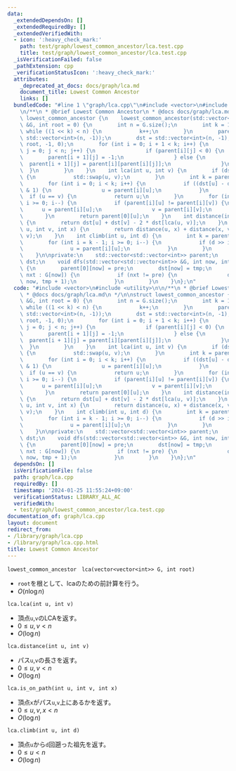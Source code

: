 ```yaml
---
data:
  _extendedDependsOn: []
  _extendedRequiredBy: []
  _extendedVerifiedWith:
  - icon: ':heavy_check_mark:'
    path: test/graph/lowest_common_ancestor/lca.test.cpp
    title: test/graph/lowest_common_ancestor/lca.test.cpp
  _isVerificationFailed: false
  _pathExtension: cpp
  _verificationStatusIcon: ':heavy_check_mark:'
  attributes:
    _deprecated_at_docs: docs/graph/lca.md
    document_title: Lowest Common Ancestor
    links: []
  bundledCode: "#line 1 \"graph/lca.cpp\"\n#include <vector>\n#include <utility>\n\
    \n/**\n * @brief Lowest Common Ancestor\n * @docs docs/graph/lca.md\n */\n\nstruct\
    \ lowest_common_ancestor {\n    lowest_common_ancestor(std::vector<std::vector<int>>\
    \ &G, int root = 0) {\n        int n = G.size();\n        int k = 1;\n       \
    \ while ((1 << k) < n) {\n            k++;\n        }\n        parent = std::vector<std::vector<int>>(k,\
    \ std::vector<int>(n, -1));\n        dst = std::vector<int>(n, -1);\n        dfs(G,\
    \ root, -1, 0);\n        for (int i = 0; i + 1 < k; i++) {\n            for (int\
    \ j = 0; j < n; j++) {\n                if (parent[i][j] < 0) {\n            \
    \        parent[i + 1][j] = -1;\n                } else {\n                  \
    \  parent[i + 1][j] = parent[i][parent[i][j]];\n                }\n          \
    \  }\n        }\n    }\n    int lca(int u, int v) {\n        if (dst[u] < dst[v])\
    \ {\n            std::swap(u, v);\n        }\n        int k = parent.size();\n\
    \        for (int i = 0; i < k; i++) {\n            if ((dst[u] - dst[v]) >> i\
    \ & 1) {\n                u = parent[i][u];\n            }\n        }\n      \
    \  if (u == v) {\n            return u;\n        }\n        for (int i = k - 1;\
    \ i >= 0; i--) {\n            if (parent[i][u] != parent[i][v]) {\n          \
    \      u = parent[i][u];\n                v = parent[i][v];\n            }\n \
    \       }\n        return parent[0][u];\n    }\n    int distance(int u, int v)\
    \ {\n        return dst[u] + dst[v] - 2 * dst[lca(u, v)];\n    }\n    bool is_on_path(int\
    \ u, int v, int x) {\n        return distance(u, x) + distance(x, v) == distance(u,\
    \ v);\n    }\n    int climb(int u, int d) {\n        int k = parent.size();\n\
    \        for (int i = k - 1; i >= 0; i--) {\n            if (d >> i & 1) {\n \
    \               u = parent[i][u];\n            }\n        }\n        return u;\n\
    \    }\n\nprivate:\n    std::vector<std::vector<int>> parent;\n    std::vector<int>\
    \ dst;\n    void dfs(std::vector<std::vector<int>> &G, int now, int pre, int tmp)\
    \ {\n        parent[0][now] = pre;\n        dst[now] = tmp;\n        for (int\
    \ nxt : G[now]) {\n            if (nxt != pre) {\n                dfs(G, nxt,\
    \ now, tmp + 1);\n            }\n        }\n    }\n};\n"
  code: "#include <vector>\n#include <utility>\n\n/**\n * @brief Lowest Common Ancestor\n\
    \ * @docs docs/graph/lca.md\n */\n\nstruct lowest_common_ancestor {\n    lowest_common_ancestor(std::vector<std::vector<int>>\
    \ &G, int root = 0) {\n        int n = G.size();\n        int k = 1;\n       \
    \ while ((1 << k) < n) {\n            k++;\n        }\n        parent = std::vector<std::vector<int>>(k,\
    \ std::vector<int>(n, -1));\n        dst = std::vector<int>(n, -1);\n        dfs(G,\
    \ root, -1, 0);\n        for (int i = 0; i + 1 < k; i++) {\n            for (int\
    \ j = 0; j < n; j++) {\n                if (parent[i][j] < 0) {\n            \
    \        parent[i + 1][j] = -1;\n                } else {\n                  \
    \  parent[i + 1][j] = parent[i][parent[i][j]];\n                }\n          \
    \  }\n        }\n    }\n    int lca(int u, int v) {\n        if (dst[u] < dst[v])\
    \ {\n            std::swap(u, v);\n        }\n        int k = parent.size();\n\
    \        for (int i = 0; i < k; i++) {\n            if ((dst[u] - dst[v]) >> i\
    \ & 1) {\n                u = parent[i][u];\n            }\n        }\n      \
    \  if (u == v) {\n            return u;\n        }\n        for (int i = k - 1;\
    \ i >= 0; i--) {\n            if (parent[i][u] != parent[i][v]) {\n          \
    \      u = parent[i][u];\n                v = parent[i][v];\n            }\n \
    \       }\n        return parent[0][u];\n    }\n    int distance(int u, int v)\
    \ {\n        return dst[u] + dst[v] - 2 * dst[lca(u, v)];\n    }\n    bool is_on_path(int\
    \ u, int v, int x) {\n        return distance(u, x) + distance(x, v) == distance(u,\
    \ v);\n    }\n    int climb(int u, int d) {\n        int k = parent.size();\n\
    \        for (int i = k - 1; i >= 0; i--) {\n            if (d >> i & 1) {\n \
    \               u = parent[i][u];\n            }\n        }\n        return u;\n\
    \    }\n\nprivate:\n    std::vector<std::vector<int>> parent;\n    std::vector<int>\
    \ dst;\n    void dfs(std::vector<std::vector<int>> &G, int now, int pre, int tmp)\
    \ {\n        parent[0][now] = pre;\n        dst[now] = tmp;\n        for (int\
    \ nxt : G[now]) {\n            if (nxt != pre) {\n                dfs(G, nxt,\
    \ now, tmp + 1);\n            }\n        }\n    }\n};\n"
  dependsOn: []
  isVerificationFile: false
  path: graph/lca.cpp
  requiredBy: []
  timestamp: '2024-01-25 11:55:24+09:00'
  verificationStatus: LIBRARY_ALL_AC
  verifiedWith:
  - test/graph/lowest_common_ancestor/lca.test.cpp
documentation_of: graph/lca.cpp
layout: document
redirect_from:
- /library/graph/lca.cpp
- /library/graph/lca.cpp.html
title: Lowest Common Ancestor
---
```

```lowest_common_ancestor　lca(vector<vector<int>> G, int root)```
- `root`を根として、lcaのための前計算を行う。
- $O(n\log{n})$

```lca.lca(int u, int v)```
- 頂点`u`,`v`のLCAを返す。
- $0\le u, v < n$
- $O(\log{n})$

```lca.distance(int u, int v)```
- パス`u`,`v`の長さを返す。
- $0\le u, v < n$
- $O(\log{n})$

```lca.is_on_path(int u, int v, int x)```
- 頂点`x`がパス`u`,`v`上にあるかを返す。
- $0\le u, v, x < n$
- $O(\log{n})$

```lca.climb(int u, int d)```
- 頂点`u`から`d`回遡った祖先を返す。
- $0\le u < n$
- $O(\log{n})$